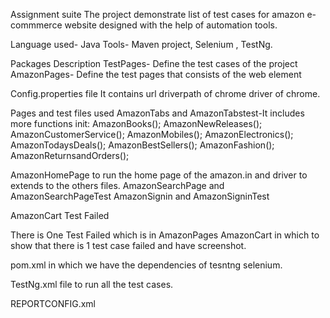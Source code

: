 Assignment suite
The project demonstrate list of test cases for amazon e-commmerce website designed with the help of automation tools.



Language used- Java Tools- Maven project, Selenium , TestNg.



Packages Description TestPages- Define the test cases of the project
AmazonPages- Define the test pages that consists of the web element



Config.properties file
It contains  url driverpath of chrome driver of chrome.



Pages and test files used
AmazonTabs and AmazonTabstest-It includes more functions init:
    AmazonBooks();
    AmazonNewReleases();
    AmazonCustomerService();
    AmazonMobiles();
    AmazonElectronics();
    AmazonTodaysDeals();
    AmazonBestSellers();
    AmazonFashion();
    AmazonReturnsandOrders();

AmazonHomePage to run the home page of the amazon.in and driver to extends to the others files.
AmazonSearchPage and AmazonSearchPageTest
AmazonSignin and AmazonSigninTest

AmazonCart Test Failed

There is One Test Failed which is in AmazonPages AmazonCart in which to show that there is 1 test case failed and have screenshot.

pom.xml in which we have the dependencies of tesntng selenium.

TestNg.xml file to run all the test cases.

REPORTCONFIG.xml 

